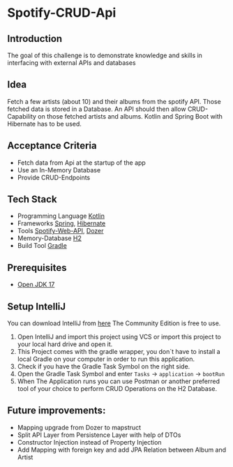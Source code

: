 # Spotify-CRUD-Api

## Introduction
The goal of this challenge is to demonstrate knowledge and skills in interfacing with external APIs and databases

## Idea
Fetch a few artists (about 10) and their albums from the spotify API. Those fetched data is stored in a Database.
An API should then allow CRUD-Capability on those fetched artists and albums.
Kotlin and Spring Boot with Hibernate has to be used.

## Acceptance Criteria
- Fetch data from Api at the startup of the app
- Use an In-Memory Database
- Provide CRUD-Endpoints

## Tech Stack
- Programming Language [Kotlin](https://kotlinlang.org/docs/getting-started.html)
- Frameworks [Spring](https://spring.io/), [Hibernate](https://hibernate.org/)
- Tools [Spotify-Web-API](https://github.com/spotify-web-api-java/spotify-web-api-java), [Dozer](https://github.com/DozerMapper/dozer)
- Memory-Database [H2](https://www.h2database.com/html/main.html)
- Build Tool [Gradle](https://gradle.org/)

## Prerequisites
- [Open JDK 17](https://www.oracle.com/java/technologies/downloads/#java17)

## Setup IntelliJ
You can download IntelliJ from [here](https://www.jetbrains.com/de-de/idea/download/#section=windows) The Community Edition is free to use.

1. Open IntelliJ and import this project using VCS or import this project to your local hard drive and open it.
2. This Project comes with the gradle wrapper, you don´t have to install a local Gradle on your computer in order to run this application.
3. Check if you have the Gradle Task Symbol on the right side.
4. Open the Gradle Task Symbol and enter `Tasks` -> `application` -> `bootRun`
5. When The Application runs you can use Postman or another preferred tool of your choice to perform CRUD Operations on the H2 Database.

## Future improvements:
- Mapping upgrade from Dozer to mapstruct
- Split API Layer from Persistence Layer with help of DTOs
- Constructor Injection instead of Property Injection 
- Add Mapping with foreign key and add JPA Relation between Album and Artist
